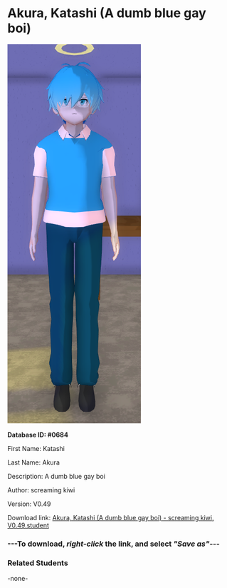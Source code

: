 # Akura, Katashi (A dumb blue gay boi)

<img src="../../Files/Images/Akura, Katashi (A dumb blue gay boi).png" title="Akura, Katashi (A dumb blue gay boi) - screaming kiwi, V0.49">

**Database ID: #0684**

First Name: Katashi

Last Name: Akura

Description: A dumb blue gay boi

Author: screaming kiwi

Version: V0.49

Download link: <a href="https://raw.githubusercontent.com/Arbiter1223/Daigaku-Gurashi-Custom-Students/master/Files/Student%20Files/Akura%2C%20Katashi%20(A%20dumb%20blue%20gay%20boi)%20-%20screaming%20kiwi%2C%20V0.49.student">Akura, Katashi (A dumb blue gay boi) - screaming kiwi, V0.49.student</a>

### ---**To download, _right-click_ the link, and select _"Save as"_**---

### Related Students

-none-
